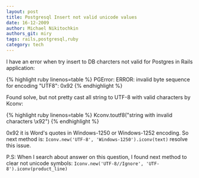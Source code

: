 ```yaml
---
layout: post
title: Postgresql Insert not valid unicode values
date: 16-12-2009
author: Michael Nikitochkin
authors_git: miry
tags: rails,postgresql,ruby
category: tech
---
```


I have an error when try insert to DB charcters not valid for Postgres in Rails application:

{% highlight ruby linenos=table %}
PGError: ERROR:  invalid byte sequence for encoding "UTF8": 0x92
{% endhighlight %}

Found solve, but not pretty cast all string to UTF-8 with valid characters by Kconv:

{% highlight ruby linenos=table %}
Kconv.toutf8("string with invalid characters \x92")
{% endhighlight %}

0x92 it is Word's quotes in Windows-1250 or Windows-1252 encoding.
So next method is: `Iconv.new('UTF-8', 'Windows-1250').iconv(text)` resolve this issue.

P.S: When I search about answer on this question, I found next method to clear not unicode symbols: `Iconv.new('UTF-8//Ignore', 'UTF-8').iconv(product_line)`
